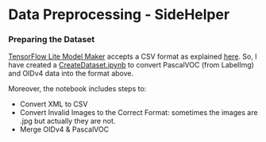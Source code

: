 # Data Preprocessing - SideHelper

### Preparing the Dataset

[TensorFlow Lite Model Maker](https://www.tensorflow.org/lite/models/modify/model_maker) accepts a CSV format as explained [here](https://cloud.google.com/vision/automl/object-detection/docs/csv-format). So, I have created a [CreateDataset.ipynb](https://github.com/zahir2000/SideHelper/blob/main/preprocessing/CreateDataset.ipynb) to convert PascalVOC (from LabelImg) and OIDv4 data into the format above.

Moreover, the notebook includes steps to:
- Convert XML to CSV
- Convert Invalid Images to the Correct Format: sometimes the images are .jpg but actually they are not.
- Merge OIDv4 & PascalVOC